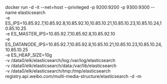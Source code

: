 docker run -d -it --net=host --privileged -p 9200:9200 -p 9300:9300 --name elasticsearch \
  -e ES_IPS=10.85.92.7,10.85.92.8,10.85.92.10,10.85.10.21,10.85.10.23,10.85.10.24,10.85.10.25 \
  -e ES_MASTER_IPS=10.85.92.7,10.85.92.8,10.85.92.10 \
  -e ES_DATANODE_IPS=10.85.92.7,10.85.92.8,10.85.10.21,10.85.10.23,10.85.10.24,10.85.10.25 \
  -e ES_HEAP_SIZE=10g \
  -v /data0/elk/elasticsearch/log:/var/log/elasticsearch \
  -v /data0/elk/elasticsearch/data:/var/lib/elasticsearch \
  -v /data0/elk/elasticsearch/tmp:/tmp/elasticsearch \
  registry.api.weibo.com/multi-media-structure/elasticsearch -d -m
